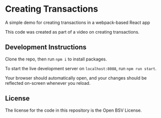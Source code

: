 # Creating Transactions

A simple demo for creating transactions in a webpack-based React app

This code was created as part of a video on creating transactions.

## Development Instructions

Clone the repo, then run `npm i` to install packages.

To start the live development server on `localhost:8088`, run `npm run start`.

Your browser should automatically open, and your changes should be reflected on-screen whenever you reload.

## License

The license for the code in this repository is the Open BSV License.

